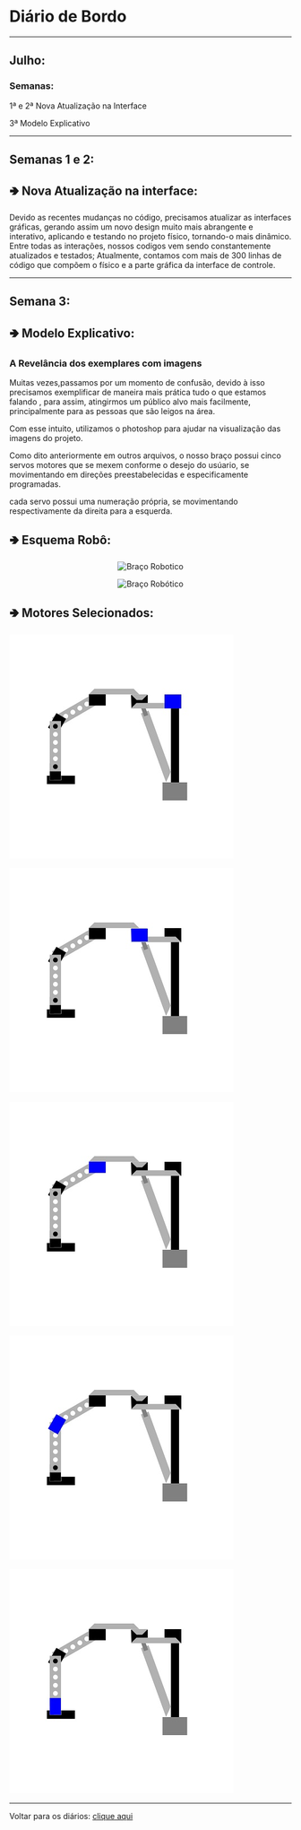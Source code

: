<meta charset="UTF-8">

# Diário de Bordo

---
## Julho:
### Semanas:
1ª e 2ª Nova Atualização na Interface

3ª Modelo Explicativo


---
## Semanas 1 e 2:
<h2>&#129154 Nova Atualização na interface:</h2>

Devido as recentes mudanças no código, precisamos atualizar as interfaces gráficas, gerando assim um novo design muito mais abrangente e interativo, aplicando e testando no projeto físico, tornando-o mais dinâmico. 
Entre todas as interações, nossos codigos vem sendo constantemente atualizados e testados; Atualmente, contamos com mais de 300 linhas de código que compõem o físico e a parte gráfica da interface de controle.                


---
## Semana 3:
<h2>&#129154 Modelo Explicativo:</h2>

### A Revelância dos exemplares com imagens 

Muitas vezes,passamos por um momento de confusão, devido à isso precisamos exemplificar de maneira mais prática tudo o que estamos falando , para assim, atingirmos um público alvo mais facilmente, principalmente para as pessoas que são leigos na área. 

Com esse intuito, utilizamos o photoshop para ajudar na visualização das imagens do projeto. 

Como dito anteriormente em outros arquivos, o nosso braço possui cinco servos motores que se mexem conforme o desejo do usúario, se movimentando em direções preestabelecidas e especificamente programadas.

cada servo possui uma numeração própria, se movimentando respectivamente da direita para a esquerda.

<h2>&#129154 Esquema Robô:</h2>

<center>

![Braço Robotico](./imagens/braço-robotico.jpg)

<img src="/imagens/braco-robotico.jpg" alt="Braço Robótico">
  
  </center>

<h2>&#129154 Motores Selecionados:</h2>

![Primeiro Motor](./imagens/motor1.jpg)

![Segundo Motor](./imagens/motor2.jpg)

![Terceiro Motor](./imagens/motor3.jpg)

![Quarto Motor](./imagens/motor4.jpg)

![Quinto Motor](./imagens/motor5.jpg)

---

Voltar para os diários: [clique aqui](./menu_diario.md)                                          
